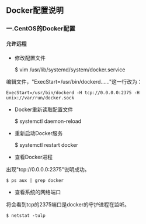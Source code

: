 ## Docker配置说明
### 一.CentOS的Docker配置
#### 允许远程

- 修改配置文件

	$ vim /usr/lib/systemd/system/docker.service

编辑文件，"ExecStart=/usr/bin/dockerd……"这一行改为：

	ExecStart=/usr/bin/dockerd -H tcp://0.0.0.0:2375 -H unix://var/run/docker.sock
	
- Docker重新读取配置文件

	$ systemctl daemon-reload
	
- 重新启动Docker服务

	$ systemctl restart docker
	
- 查看Docker进程

出现"tcp://0.0.0.0:2375"说明成功。

	$ ps aux | grep docker
	
- 查看系统的网络端口

将会看到tcp的2375端口是docker的守护进程在监听。
	
	$ netstat -tulp
